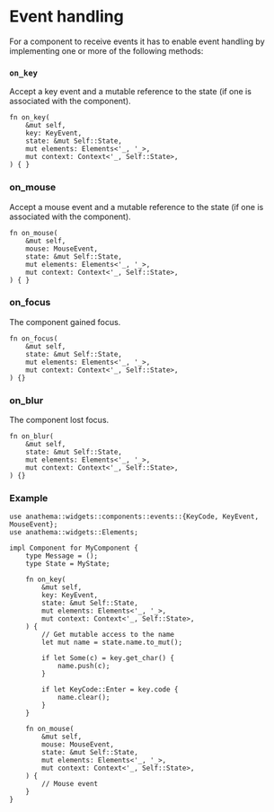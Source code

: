 # Event handling

For a component to receive events it has to enable event handling by
implementing one or more of the following methods:

### `on_key`

Accept a key event and a mutable reference to the state (if one is
associated with the component).

```rust,ignore
fn on_key(
    &mut self,
    key: KeyEvent,
    state: &mut Self::State,
    mut elements: Elements<'_, '_>,
    mut context: Context<'_, Self::State>,
) { }
```

### on_mouse

Accept a mouse event and a mutable reference to the state (if one is
associated with the component).

```rust,ignore
fn on_mouse(
    &mut self,
    mouse: MouseEvent,
    state: &mut Self::State,
    mut elements: Elements<'_, '_>,
    mut context: Context<'_, Self::State>,
) { }
```

### on_focus

The component gained focus.

```rust,ignore
fn on_focus(
    &mut self, 
    state: &mut Self::State, 
    mut elements: Elements<'_, '_>,
    mut context: Context<'_, Self::State>,
) {}
```

### on_blur

The component lost focus.

```rust,ignore
fn on_blur(
    &mut self, 
    state: &mut Self::State, 
    mut elements: Elements<'_, '_>,
    mut context: Context<'_, Self::State>,
) {}
```

### Example

```rust,ignore
use anathema::widgets::components::events::{KeyCode, KeyEvent, MouseEvent};
use anathema::widgets::Elements;

impl Component for MyComponent {
    type Message = ();
    type State = MyState;

    fn on_key(
        &mut self,
        key: KeyEvent,
        state: &mut Self::State,
        mut elements: Elements<'_, '_>,
        mut context: Context<'_, Self::State>,
    ) {
        // Get mutable access to the name
        let mut name = state.name.to_mut();

        if let Some(c) = key.get_char() {
            name.push(c);
        }

        if let KeyCode::Enter = key.code {
            name.clear();
        }
    }

    fn on_mouse(
        &mut self,
        mouse: MouseEvent,
        state: &mut Self::State,
        mut elements: Elements<'_, '_>,
        mut context: Context<'_, Self::State>,
    ) {
        // Mouse event
    }
}
```
